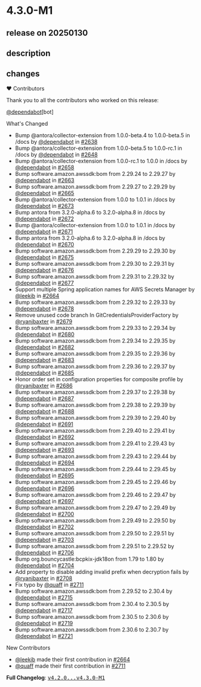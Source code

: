 # 4.3.0-M1

## release on 20250130

## description

## changes

❤️ Contributors

Thank you to all the contributors who worked on this release:

<a class="user-mention notranslate" data-hovercard-type="organization" data-hovercard-url="/orgs/dependabot/hovercard" data-octo-click="hovercard-link-click" data-octo-dimensions="link_type:self" href="https://github.com/dependabot">@dependabot</a>[bot]

What's Changed

* Bump @antora/collector-extension from 1.0.0-beta.4 to 1.0.0-beta.5 in /docs by <a class="user-mention notranslate" data-hovercard-type="organization" data-hovercard-url="/orgs/dependabot/hovercard" data-octo-click="hovercard-link-click" data-octo-dimensions="link_type:self" href="https://github.com/dependabot">@dependabot</a> in <a class="issue-link js-issue-link" data-error-text="Failed to load title" data-id="2667492763" data-permission-text="Title is private" data-url="https://github.com/spring-cloud/spring-cloud-config/issues/2638" data-hovercard-type="pull_request" data-hovercard-url="/spring-cloud/spring-cloud-config/pull/2638/hovercard" href="https://github.com/spring-cloud/spring-cloud-config/pull/2638">#2638</a>
* Bump @antora/collector-extension from 1.0.0-beta.5 to 1.0.0-rc.1 in /docs by <a class="user-mention notranslate" data-hovercard-type="organization" data-hovercard-url="/orgs/dependabot/hovercard" data-octo-click="hovercard-link-click" data-octo-dimensions="link_type:self" href="https://github.com/dependabot">@dependabot</a> in <a class="issue-link js-issue-link" data-error-text="Failed to load title" data-id="2689506465" data-permission-text="Title is private" data-url="https://github.com/spring-cloud/spring-cloud-config/issues/2648" data-hovercard-type="pull_request" data-hovercard-url="/spring-cloud/spring-cloud-config/pull/2648/hovercard" href="https://github.com/spring-cloud/spring-cloud-config/pull/2648">#2648</a>
* Bump @antora/collector-extension from 1.0.0-rc.1 to 1.0.0 in /docs by <a class="user-mention notranslate" data-hovercard-type="organization" data-hovercard-url="/orgs/dependabot/hovercard" data-octo-click="hovercard-link-click" data-octo-dimensions="link_type:self" href="https://github.com/dependabot">@dependabot</a> in <a class="issue-link js-issue-link" data-error-text="Failed to load title" data-id="2710829540" data-permission-text="Title is private" data-url="https://github.com/spring-cloud/spring-cloud-config/issues/2658" data-hovercard-type="pull_request" data-hovercard-url="/spring-cloud/spring-cloud-config/pull/2658/hovercard" href="https://github.com/spring-cloud/spring-cloud-config/pull/2658">#2658</a>
* Bump software.amazon.awssdk:bom from 2.29.24 to 2.29.27 by <a class="user-mention notranslate" data-hovercard-type="organization" data-hovercard-url="/orgs/dependabot/hovercard" data-octo-click="hovercard-link-click" data-octo-dimensions="link_type:self" href="https://github.com/dependabot">@dependabot</a> in <a class="issue-link js-issue-link" data-error-text="Failed to load title" data-id="2716869727" data-permission-text="Title is private" data-url="https://github.com/spring-cloud/spring-cloud-config/issues/2663" data-hovercard-type="pull_request" data-hovercard-url="/spring-cloud/spring-cloud-config/pull/2663/hovercard" href="https://github.com/spring-cloud/spring-cloud-config/pull/2663">#2663</a>
* Bump software.amazon.awssdk:bom from 2.29.27 to 2.29.29 by <a class="user-mention notranslate" data-hovercard-type="organization" data-hovercard-url="/orgs/dependabot/hovercard" data-octo-click="hovercard-link-click" data-octo-dimensions="link_type:self" href="https://github.com/dependabot">@dependabot</a> in <a class="issue-link js-issue-link" data-error-text="Failed to load title" data-id="2719658181" data-permission-text="Title is private" data-url="https://github.com/spring-cloud/spring-cloud-config/issues/2665" data-hovercard-type="pull_request" data-hovercard-url="/spring-cloud/spring-cloud-config/pull/2665/hovercard" href="https://github.com/spring-cloud/spring-cloud-config/pull/2665">#2665</a>
* Bump @antora/collector-extension from 1.0.0 to 1.0.1 in /docs by <a class="user-mention notranslate" data-hovercard-type="organization" data-hovercard-url="/orgs/dependabot/hovercard" data-octo-click="hovercard-link-click" data-octo-dimensions="link_type:self" href="https://github.com/dependabot">@dependabot</a> in <a class="issue-link js-issue-link" data-error-text="Failed to load title" data-id="2726305717" data-permission-text="Title is private" data-url="https://github.com/spring-cloud/spring-cloud-config/issues/2673" data-hovercard-type="pull_request" data-hovercard-url="/spring-cloud/spring-cloud-config/pull/2673/hovercard" href="https://github.com/spring-cloud/spring-cloud-config/pull/2673">#2673</a>
* Bump antora from 3.2.0-alpha.6 to 3.2.0-alpha.8 in /docs by <a class="user-mention notranslate" data-hovercard-type="organization" data-hovercard-url="/orgs/dependabot/hovercard" data-octo-click="hovercard-link-click" data-octo-dimensions="link_type:self" href="https://github.com/dependabot">@dependabot</a> in <a class="issue-link js-issue-link" data-error-text="Failed to load title" data-id="2726305571" data-permission-text="Title is private" data-url="https://github.com/spring-cloud/spring-cloud-config/issues/2672" data-hovercard-type="pull_request" data-hovercard-url="/spring-cloud/spring-cloud-config/pull/2672/hovercard" href="https://github.com/spring-cloud/spring-cloud-config/pull/2672">#2672</a>
* Bump @antora/collector-extension from 1.0.0 to 1.0.1 in /docs by <a class="user-mention notranslate" data-hovercard-type="organization" data-hovercard-url="/orgs/dependabot/hovercard" data-octo-click="hovercard-link-click" data-octo-dimensions="link_type:self" href="https://github.com/dependabot">@dependabot</a> in <a class="issue-link js-issue-link" data-error-text="Failed to load title" data-id="2726290886" data-permission-text="Title is private" data-url="https://github.com/spring-cloud/spring-cloud-config/issues/2671" data-hovercard-type="pull_request" data-hovercard-url="/spring-cloud/spring-cloud-config/pull/2671/hovercard" href="https://github.com/spring-cloud/spring-cloud-config/pull/2671">#2671</a>
* Bump antora from 3.2.0-alpha.6 to 3.2.0-alpha.8 in /docs by <a class="user-mention notranslate" data-hovercard-type="organization" data-hovercard-url="/orgs/dependabot/hovercard" data-octo-click="hovercard-link-click" data-octo-dimensions="link_type:self" href="https://github.com/dependabot">@dependabot</a> in <a class="issue-link js-issue-link" data-error-text="Failed to load title" data-id="2726290732" data-permission-text="Title is private" data-url="https://github.com/spring-cloud/spring-cloud-config/issues/2670" data-hovercard-type="pull_request" data-hovercard-url="/spring-cloud/spring-cloud-config/pull/2670/hovercard" href="https://github.com/spring-cloud/spring-cloud-config/pull/2670">#2670</a>
* Bump software.amazon.awssdk:bom from 2.29.29 to 2.29.30 by <a class="user-mention notranslate" data-hovercard-type="organization" data-hovercard-url="/orgs/dependabot/hovercard" data-octo-click="hovercard-link-click" data-octo-dimensions="link_type:self" href="https://github.com/dependabot">@dependabot</a> in <a class="issue-link js-issue-link" data-error-text="Failed to load title" data-id="2729294427" data-permission-text="Title is private" data-url="https://github.com/spring-cloud/spring-cloud-config/issues/2675" data-hovercard-type="pull_request" data-hovercard-url="/spring-cloud/spring-cloud-config/pull/2675/hovercard" href="https://github.com/spring-cloud/spring-cloud-config/pull/2675">#2675</a>
* Bump software.amazon.awssdk:bom from 2.29.30 to 2.29.31 by <a class="user-mention notranslate" data-hovercard-type="organization" data-hovercard-url="/orgs/dependabot/hovercard" data-octo-click="hovercard-link-click" data-octo-dimensions="link_type:self" href="https://github.com/dependabot">@dependabot</a> in <a class="issue-link js-issue-link" data-error-text="Failed to load title" data-id="2732081194" data-permission-text="Title is private" data-url="https://github.com/spring-cloud/spring-cloud-config/issues/2676" data-hovercard-type="pull_request" data-hovercard-url="/spring-cloud/spring-cloud-config/pull/2676/hovercard" href="https://github.com/spring-cloud/spring-cloud-config/pull/2676">#2676</a>
* Bump software.amazon.awssdk:bom from 2.29.31 to 2.29.32 by <a class="user-mention notranslate" data-hovercard-type="organization" data-hovercard-url="/orgs/dependabot/hovercard" data-octo-click="hovercard-link-click" data-octo-dimensions="link_type:self" href="https://github.com/dependabot">@dependabot</a> in <a class="issue-link js-issue-link" data-error-text="Failed to load title" data-id="2735119036" data-permission-text="Title is private" data-url="https://github.com/spring-cloud/spring-cloud-config/issues/2677" data-hovercard-type="pull_request" data-hovercard-url="/spring-cloud/spring-cloud-config/pull/2677/hovercard" href="https://github.com/spring-cloud/spring-cloud-config/pull/2677">#2677</a>
* Support multiple Spring application names for AWS Secrets Manager by <a class="user-mention notranslate" data-hovercard-type="user" data-hovercard-url="/users/leekib/hovercard" data-octo-click="hovercard-link-click" data-octo-dimensions="link_type:self" href="https://github.com/leekib">@leekib</a> in <a class="issue-link js-issue-link" data-error-text="Failed to load title" data-id="2719466279" data-permission-text="Title is private" data-url="https://github.com/spring-cloud/spring-cloud-config/issues/2664" data-hovercard-type="pull_request" data-hovercard-url="/spring-cloud/spring-cloud-config/pull/2664/hovercard" href="https://github.com/spring-cloud/spring-cloud-config/pull/2664">#2664</a>
* Bump software.amazon.awssdk:bom from 2.29.32 to 2.29.33 by <a class="user-mention notranslate" data-hovercard-type="organization" data-hovercard-url="/orgs/dependabot/hovercard" data-octo-click="hovercard-link-click" data-octo-dimensions="link_type:self" href="https://github.com/dependabot">@dependabot</a> in <a class="issue-link js-issue-link" data-error-text="Failed to load title" data-id="2737704893" data-permission-text="Title is private" data-url="https://github.com/spring-cloud/spring-cloud-config/issues/2678" data-hovercard-type="pull_request" data-hovercard-url="/spring-cloud/spring-cloud-config/pull/2678/hovercard" href="https://github.com/spring-cloud/spring-cloud-config/pull/2678">#2678</a>
* Remove unused code branch In GitCredentialsProviderFactory by <a class="user-mention notranslate" data-hovercard-type="user" data-hovercard-url="/users/ryanjbaxter/hovercard" data-octo-click="hovercard-link-click" data-octo-dimensions="link_type:self" href="https://github.com/ryanjbaxter">@ryanjbaxter</a> in <a class="issue-link js-issue-link" data-error-text="Failed to load title" data-id="2738818217" data-permission-text="Title is private" data-url="https://github.com/spring-cloud/spring-cloud-config/issues/2679" data-hovercard-type="pull_request" data-hovercard-url="/spring-cloud/spring-cloud-config/pull/2679/hovercard" href="https://github.com/spring-cloud/spring-cloud-config/pull/2679">#2679</a>
* Bump software.amazon.awssdk:bom from 2.29.33 to 2.29.34 by <a class="user-mention notranslate" data-hovercard-type="organization" data-hovercard-url="/orgs/dependabot/hovercard" data-octo-click="hovercard-link-click" data-octo-dimensions="link_type:self" href="https://github.com/dependabot">@dependabot</a> in <a class="issue-link js-issue-link" data-error-text="Failed to load title" data-id="2741642639" data-permission-text="Title is private" data-url="https://github.com/spring-cloud/spring-cloud-config/issues/2680" data-hovercard-type="pull_request" data-hovercard-url="/spring-cloud/spring-cloud-config/pull/2680/hovercard" href="https://github.com/spring-cloud/spring-cloud-config/pull/2680">#2680</a>
* Bump software.amazon.awssdk:bom from 2.29.34 to 2.29.35 by <a class="user-mention notranslate" data-hovercard-type="organization" data-hovercard-url="/orgs/dependabot/hovercard" data-octo-click="hovercard-link-click" data-octo-dimensions="link_type:self" href="https://github.com/dependabot">@dependabot</a> in <a class="issue-link js-issue-link" data-error-text="Failed to load title" data-id="2744112008" data-permission-text="Title is private" data-url="https://github.com/spring-cloud/spring-cloud-config/issues/2682" data-hovercard-type="pull_request" data-hovercard-url="/spring-cloud/spring-cloud-config/pull/2682/hovercard" href="https://github.com/spring-cloud/spring-cloud-config/pull/2682">#2682</a>
* Bump software.amazon.awssdk:bom from 2.29.35 to 2.29.36 by <a class="user-mention notranslate" data-hovercard-type="organization" data-hovercard-url="/orgs/dependabot/hovercard" data-octo-click="hovercard-link-click" data-octo-dimensions="link_type:self" href="https://github.com/dependabot">@dependabot</a> in <a class="issue-link js-issue-link" data-error-text="Failed to load title" data-id="2747047233" data-permission-text="Title is private" data-url="https://github.com/spring-cloud/spring-cloud-config/issues/2683" data-hovercard-type="pull_request" data-hovercard-url="/spring-cloud/spring-cloud-config/pull/2683/hovercard" href="https://github.com/spring-cloud/spring-cloud-config/pull/2683">#2683</a>
* Bump software.amazon.awssdk:bom from 2.29.36 to 2.29.37 by <a class="user-mention notranslate" data-hovercard-type="organization" data-hovercard-url="/orgs/dependabot/hovercard" data-octo-click="hovercard-link-click" data-octo-dimensions="link_type:self" href="https://github.com/dependabot">@dependabot</a> in <a class="issue-link js-issue-link" data-error-text="Failed to load title" data-id="2749480406" data-permission-text="Title is private" data-url="https://github.com/spring-cloud/spring-cloud-config/issues/2685" data-hovercard-type="pull_request" data-hovercard-url="/spring-cloud/spring-cloud-config/pull/2685/hovercard" href="https://github.com/spring-cloud/spring-cloud-config/pull/2685">#2685</a>
* Honor order set in configuration properties for composite profile by <a class="user-mention notranslate" data-hovercard-type="user" data-hovercard-url="/users/ryanjbaxter/hovercard" data-octo-click="hovercard-link-click" data-octo-dimensions="link_type:self" href="https://github.com/ryanjbaxter">@ryanjbaxter</a> in <a class="issue-link js-issue-link" data-error-text="Failed to load title" data-id="2750881443" data-permission-text="Title is private" data-url="https://github.com/spring-cloud/spring-cloud-config/issues/2686" data-hovercard-type="pull_request" data-hovercard-url="/spring-cloud/spring-cloud-config/pull/2686/hovercard" href="https://github.com/spring-cloud/spring-cloud-config/pull/2686">#2686</a>
* Bump software.amazon.awssdk:bom from 2.29.37 to 2.29.38 by <a class="user-mention notranslate" data-hovercard-type="organization" data-hovercard-url="/orgs/dependabot/hovercard" data-octo-click="hovercard-link-click" data-octo-dimensions="link_type:self" href="https://github.com/dependabot">@dependabot</a> in <a class="issue-link js-issue-link" data-error-text="Failed to load title" data-id="2752154846" data-permission-text="Title is private" data-url="https://github.com/spring-cloud/spring-cloud-config/issues/2687" data-hovercard-type="pull_request" data-hovercard-url="/spring-cloud/spring-cloud-config/pull/2687/hovercard" href="https://github.com/spring-cloud/spring-cloud-config/pull/2687">#2687</a>
* Bump software.amazon.awssdk:bom from 2.29.38 to 2.29.39 by <a class="user-mention notranslate" data-hovercard-type="organization" data-hovercard-url="/orgs/dependabot/hovercard" data-octo-click="hovercard-link-click" data-octo-dimensions="link_type:self" href="https://github.com/dependabot">@dependabot</a> in <a class="issue-link js-issue-link" data-error-text="Failed to load title" data-id="2755401984" data-permission-text="Title is private" data-url="https://github.com/spring-cloud/spring-cloud-config/issues/2688" data-hovercard-type="pull_request" data-hovercard-url="/spring-cloud/spring-cloud-config/pull/2688/hovercard" href="https://github.com/spring-cloud/spring-cloud-config/pull/2688">#2688</a>
* Bump software.amazon.awssdk:bom from 2.29.39 to 2.29.40 by <a class="user-mention notranslate" data-hovercard-type="organization" data-hovercard-url="/orgs/dependabot/hovercard" data-octo-click="hovercard-link-click" data-octo-dimensions="link_type:self" href="https://github.com/dependabot">@dependabot</a> in <a class="issue-link js-issue-link" data-error-text="Failed to load title" data-id="2757326634" data-permission-text="Title is private" data-url="https://github.com/spring-cloud/spring-cloud-config/issues/2691" data-hovercard-type="pull_request" data-hovercard-url="/spring-cloud/spring-cloud-config/pull/2691/hovercard" href="https://github.com/spring-cloud/spring-cloud-config/pull/2691">#2691</a>
* Bump software.amazon.awssdk:bom from 2.29.40 to 2.29.41 by <a class="user-mention notranslate" data-hovercard-type="organization" data-hovercard-url="/orgs/dependabot/hovercard" data-octo-click="hovercard-link-click" data-octo-dimensions="link_type:self" href="https://github.com/dependabot">@dependabot</a> in <a class="issue-link js-issue-link" data-error-text="Failed to load title" data-id="2760540051" data-permission-text="Title is private" data-url="https://github.com/spring-cloud/spring-cloud-config/issues/2692" data-hovercard-type="pull_request" data-hovercard-url="/spring-cloud/spring-cloud-config/pull/2692/hovercard" href="https://github.com/spring-cloud/spring-cloud-config/pull/2692">#2692</a>
* Bump software.amazon.awssdk:bom from 2.29.41 to 2.29.43 by <a class="user-mention notranslate" data-hovercard-type="organization" data-hovercard-url="/orgs/dependabot/hovercard" data-octo-click="hovercard-link-click" data-octo-dimensions="link_type:self" href="https://github.com/dependabot">@dependabot</a> in <a class="issue-link js-issue-link" data-error-text="Failed to load title" data-id="2762813662" data-permission-text="Title is private" data-url="https://github.com/spring-cloud/spring-cloud-config/issues/2693" data-hovercard-type="pull_request" data-hovercard-url="/spring-cloud/spring-cloud-config/pull/2693/hovercard" href="https://github.com/spring-cloud/spring-cloud-config/pull/2693">#2693</a>
* Bump software.amazon.awssdk:bom from 2.29.43 to 2.29.44 by <a class="user-mention notranslate" data-hovercard-type="organization" data-hovercard-url="/orgs/dependabot/hovercard" data-octo-click="hovercard-link-click" data-octo-dimensions="link_type:self" href="https://github.com/dependabot">@dependabot</a> in <a class="issue-link js-issue-link" data-error-text="Failed to load title" data-id="2767091785" data-permission-text="Title is private" data-url="https://github.com/spring-cloud/spring-cloud-config/issues/2694" data-hovercard-type="pull_request" data-hovercard-url="/spring-cloud/spring-cloud-config/pull/2694/hovercard" href="https://github.com/spring-cloud/spring-cloud-config/pull/2694">#2694</a>
* Bump software.amazon.awssdk:bom from 2.29.44 to 2.29.45 by <a class="user-mention notranslate" data-hovercard-type="organization" data-hovercard-url="/orgs/dependabot/hovercard" data-octo-click="hovercard-link-click" data-octo-dimensions="link_type:self" href="https://github.com/dependabot">@dependabot</a> in <a class="issue-link js-issue-link" data-error-text="Failed to load title" data-id="2770022056" data-permission-text="Title is private" data-url="https://github.com/spring-cloud/spring-cloud-config/issues/2695" data-hovercard-type="pull_request" data-hovercard-url="/spring-cloud/spring-cloud-config/pull/2695/hovercard" href="https://github.com/spring-cloud/spring-cloud-config/pull/2695">#2695</a>
* Bump software.amazon.awssdk:bom from 2.29.45 to 2.29.46 by <a class="user-mention notranslate" data-hovercard-type="organization" data-hovercard-url="/orgs/dependabot/hovercard" data-octo-click="hovercard-link-click" data-octo-dimensions="link_type:self" href="https://github.com/dependabot">@dependabot</a> in <a class="issue-link js-issue-link" data-error-text="Failed to load title" data-id="2772072539" data-permission-text="Title is private" data-url="https://github.com/spring-cloud/spring-cloud-config/issues/2696" data-hovercard-type="pull_request" data-hovercard-url="/spring-cloud/spring-cloud-config/pull/2696/hovercard" href="https://github.com/spring-cloud/spring-cloud-config/pull/2696">#2696</a>
* Bump software.amazon.awssdk:bom from 2.29.46 to 2.29.47 by <a class="user-mention notranslate" data-hovercard-type="organization" data-hovercard-url="/orgs/dependabot/hovercard" data-octo-click="hovercard-link-click" data-octo-dimensions="link_type:self" href="https://github.com/dependabot">@dependabot</a> in <a class="issue-link js-issue-link" data-error-text="Failed to load title" data-id="2774490435" data-permission-text="Title is private" data-url="https://github.com/spring-cloud/spring-cloud-config/issues/2697" data-hovercard-type="pull_request" data-hovercard-url="/spring-cloud/spring-cloud-config/pull/2697/hovercard" href="https://github.com/spring-cloud/spring-cloud-config/pull/2697">#2697</a>
* Bump software.amazon.awssdk:bom from 2.29.47 to 2.29.49 by <a class="user-mention notranslate" data-hovercard-type="organization" data-hovercard-url="/orgs/dependabot/hovercard" data-octo-click="hovercard-link-click" data-octo-dimensions="link_type:self" href="https://github.com/dependabot">@dependabot</a> in <a class="issue-link js-issue-link" data-error-text="Failed to load title" data-id="2779485897" data-permission-text="Title is private" data-url="https://github.com/spring-cloud/spring-cloud-config/issues/2700" data-hovercard-type="pull_request" data-hovercard-url="/spring-cloud/spring-cloud-config/pull/2700/hovercard" href="https://github.com/spring-cloud/spring-cloud-config/pull/2700">#2700</a>
* Bump software.amazon.awssdk:bom from 2.29.49 to 2.29.50 by <a class="user-mention notranslate" data-hovercard-type="organization" data-hovercard-url="/orgs/dependabot/hovercard" data-octo-click="hovercard-link-click" data-octo-dimensions="link_type:self" href="https://github.com/dependabot">@dependabot</a> in <a class="issue-link js-issue-link" data-error-text="Failed to load title" data-id="2783200294" data-permission-text="Title is private" data-url="https://github.com/spring-cloud/spring-cloud-config/issues/2702" data-hovercard-type="pull_request" data-hovercard-url="/spring-cloud/spring-cloud-config/pull/2702/hovercard" href="https://github.com/spring-cloud/spring-cloud-config/pull/2702">#2702</a>
* Bump software.amazon.awssdk:bom from 2.29.50 to 2.29.51 by <a class="user-mention notranslate" data-hovercard-type="organization" data-hovercard-url="/orgs/dependabot/hovercard" data-octo-click="hovercard-link-click" data-octo-dimensions="link_type:self" href="https://github.com/dependabot">@dependabot</a> in <a class="issue-link js-issue-link" data-error-text="Failed to load title" data-id="2786426284" data-permission-text="Title is private" data-url="https://github.com/spring-cloud/spring-cloud-config/issues/2703" data-hovercard-type="pull_request" data-hovercard-url="/spring-cloud/spring-cloud-config/pull/2703/hovercard" href="https://github.com/spring-cloud/spring-cloud-config/pull/2703">#2703</a>
* Bump software.amazon.awssdk:bom from 2.29.51 to 2.29.52 by <a class="user-mention notranslate" data-hovercard-type="organization" data-hovercard-url="/orgs/dependabot/hovercard" data-octo-click="hovercard-link-click" data-octo-dimensions="link_type:self" href="https://github.com/dependabot">@dependabot</a> in <a class="issue-link js-issue-link" data-error-text="Failed to load title" data-id="2789068169" data-permission-text="Title is private" data-url="https://github.com/spring-cloud/spring-cloud-config/issues/2706" data-hovercard-type="pull_request" data-hovercard-url="/spring-cloud/spring-cloud-config/pull/2706/hovercard" href="https://github.com/spring-cloud/spring-cloud-config/pull/2706">#2706</a>
* Bump org.bouncycastle:bcpkix-jdk18on from 1.79 to 1.80 by <a class="user-mention notranslate" data-hovercard-type="organization" data-hovercard-url="/orgs/dependabot/hovercard" data-octo-click="hovercard-link-click" data-octo-dimensions="link_type:self" href="https://github.com/dependabot">@dependabot</a> in <a class="issue-link js-issue-link" data-error-text="Failed to load title" data-id="2789065229" data-permission-text="Title is private" data-url="https://github.com/spring-cloud/spring-cloud-config/issues/2704" data-hovercard-type="pull_request" data-hovercard-url="/spring-cloud/spring-cloud-config/pull/2704/hovercard" href="https://github.com/spring-cloud/spring-cloud-config/pull/2704">#2704</a>
* Add property to disable adding invalid prefix when decryption fails by <a class="user-mention notranslate" data-hovercard-type="user" data-hovercard-url="/users/ryanjbaxter/hovercard" data-octo-click="hovercard-link-click" data-octo-dimensions="link_type:self" href="https://github.com/ryanjbaxter">@ryanjbaxter</a> in <a class="issue-link js-issue-link" data-error-text="Failed to load title" data-id="2790268780" data-permission-text="Title is private" data-url="https://github.com/spring-cloud/spring-cloud-config/issues/2708" data-hovercard-type="pull_request" data-hovercard-url="/spring-cloud/spring-cloud-config/pull/2708/hovercard" href="https://github.com/spring-cloud/spring-cloud-config/pull/2708">#2708</a>
* Fix typo by <a class="user-mention notranslate" data-hovercard-type="user" data-hovercard-url="/users/quaff/hovercard" data-octo-click="hovercard-link-click" data-octo-dimensions="link_type:self" href="https://github.com/quaff">@quaff</a> in <a class="issue-link js-issue-link" data-error-text="Failed to load title" data-id="2798171326" data-permission-text="Title is private" data-url="https://github.com/spring-cloud/spring-cloud-config/issues/2711" data-hovercard-type="pull_request" data-hovercard-url="/spring-cloud/spring-cloud-config/pull/2711/hovercard" href="https://github.com/spring-cloud/spring-cloud-config/pull/2711">#2711</a>
* Bump software.amazon.awssdk:bom from 2.29.52 to 2.30.4 by <a class="user-mention notranslate" data-hovercard-type="organization" data-hovercard-url="/orgs/dependabot/hovercard" data-octo-click="hovercard-link-click" data-octo-dimensions="link_type:self" href="https://github.com/dependabot">@dependabot</a> in <a class="issue-link js-issue-link" data-error-text="Failed to load title" data-id="2806194857" data-permission-text="Title is private" data-url="https://github.com/spring-cloud/spring-cloud-config/issues/2715" data-hovercard-type="pull_request" data-hovercard-url="/spring-cloud/spring-cloud-config/pull/2715/hovercard" href="https://github.com/spring-cloud/spring-cloud-config/pull/2715">#2715</a>
* Bump software.amazon.awssdk:bom from 2.30.4 to 2.30.5 by <a class="user-mention notranslate" data-hovercard-type="organization" data-hovercard-url="/orgs/dependabot/hovercard" data-octo-click="hovercard-link-click" data-octo-dimensions="link_type:self" href="https://github.com/dependabot">@dependabot</a> in <a class="issue-link js-issue-link" data-error-text="Failed to load title" data-id="2808787822" data-permission-text="Title is private" data-url="https://github.com/spring-cloud/spring-cloud-config/issues/2717" data-hovercard-type="pull_request" data-hovercard-url="/spring-cloud/spring-cloud-config/pull/2717/hovercard" href="https://github.com/spring-cloud/spring-cloud-config/pull/2717">#2717</a>
* Bump software.amazon.awssdk:bom from 2.30.5 to 2.30.6 by <a class="user-mention notranslate" data-hovercard-type="organization" data-hovercard-url="/orgs/dependabot/hovercard" data-octo-click="hovercard-link-click" data-octo-dimensions="link_type:self" href="https://github.com/dependabot">@dependabot</a> in <a class="issue-link js-issue-link" data-error-text="Failed to load title" data-id="2812303083" data-permission-text="Title is private" data-url="https://github.com/spring-cloud/spring-cloud-config/issues/2719" data-hovercard-type="pull_request" data-hovercard-url="/spring-cloud/spring-cloud-config/pull/2719/hovercard" href="https://github.com/spring-cloud/spring-cloud-config/pull/2719">#2719</a>
* Bump software.amazon.awssdk:bom from 2.30.6 to 2.30.7 by <a class="user-mention notranslate" data-hovercard-type="organization" data-hovercard-url="/orgs/dependabot/hovercard" data-octo-click="hovercard-link-click" data-octo-dimensions="link_type:self" href="https://github.com/dependabot">@dependabot</a> in <a class="issue-link js-issue-link" data-error-text="Failed to load title" data-id="2814864778" data-permission-text="Title is private" data-url="https://github.com/spring-cloud/spring-cloud-config/issues/2721" data-hovercard-type="pull_request" data-hovercard-url="/spring-cloud/spring-cloud-config/pull/2721/hovercard" href="https://github.com/spring-cloud/spring-cloud-config/pull/2721">#2721</a>

New Contributors

* <a class="user-mention notranslate" data-hovercard-type="user" data-hovercard-url="/users/leekib/hovercard" data-octo-click="hovercard-link-click" data-octo-dimensions="link_type:self" href="https://github.com/leekib">@leekib</a> made their first contribution in <a class="issue-link js-issue-link" data-error-text="Failed to load title" data-id="2719466279" data-permission-text="Title is private" data-url="https://github.com/spring-cloud/spring-cloud-config/issues/2664" data-hovercard-type="pull_request" data-hovercard-url="/spring-cloud/spring-cloud-config/pull/2664/hovercard" href="https://github.com/spring-cloud/spring-cloud-config/pull/2664">#2664</a>
* <a class="user-mention notranslate" data-hovercard-type="user" data-hovercard-url="/users/quaff/hovercard" data-octo-click="hovercard-link-click" data-octo-dimensions="link_type:self" href="https://github.com/quaff">@quaff</a> made their first contribution in <a class="issue-link js-issue-link" data-error-text="Failed to load title" data-id="2798171326" data-permission-text="Title is private" data-url="https://github.com/spring-cloud/spring-cloud-config/issues/2711" data-hovercard-type="pull_request" data-hovercard-url="/spring-cloud/spring-cloud-config/pull/2711/hovercard" href="https://github.com/spring-cloud/spring-cloud-config/pull/2711">#2711</a>

<strong>Full Changelog</strong>: <a class="commit-link" href="https://github.com/spring-cloud/spring-cloud-config/compare/v4.2.0...v4.3.0-M1"><tt>v4.2.0...v4.3.0-M1</tt></a>

